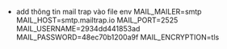 - add thông tin mail trap vào file env
  MAIL_MAILER=smtp
  MAIL_HOST=smtp.mailtrap.io
  MAIL_PORT=2525
  MAIL_USERNAME=2934dd441853ad
  MAIL_PASSWORD=48ec70b1200a9f
  MAIL_ENCRYPTION=tls  
